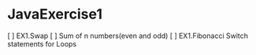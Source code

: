 # JavaExercise1
[ ] EX1.Swap
[ ] Sum of n numbers(even and odd)
[ ] EX1.Fibonacci
Switch statements for Loops
